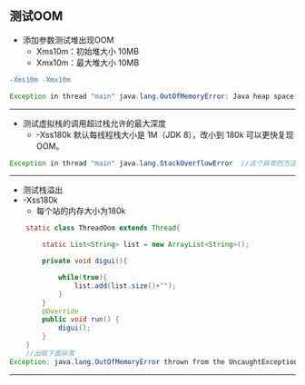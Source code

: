 ## 测试OOM
- 添加参数测试堆出现OOM   
  - Xms10m：初始堆大小 10MB
  - Xmx10m：最大堆大小 10MB
```diff
-Xms10m -Xmx10m
```  
```java
Exception in thread "main" java.lang.OutOfMemoryError: Java heap space
```  
---  
- 测试虚拟栈的调用超过栈允许的最大深度
  - -Xss180k 默认每线程栈大小是 1M（JDK 8），改小到 180k 可以更快复现 OOM。
```java
Exception in thread "main" java.lang.StackOverflowError  //这个异常的方法调用链太深
```  
---  
- 测试栈溢出 
- -Xss180k  
  - 每个站的内存大小为180k  
```java
    static class ThreadOom extends Thread{

        static List<String> list = new ArrayList<String>();

        private void digui(){

            while(true){
                list.add(list.size()+"");
            }
        }
        @Override
        public void run() {
            digui();
        }
    }
    //出现下面异常
Exception: java.lang.OutOfMemoryError thrown from the UncaughtExceptionHandler in thread "Thread-0"
```  
---  


